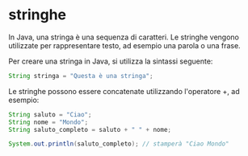 # stringhe

In Java, una stringa è una sequenza di caratteri. Le stringhe vengono utilizzate per rappresentare testo, ad esempio una parola o una frase.

Per creare una stringa in Java, si utilizza la sintassi seguente:

```java
String stringa = "Questa è una stringa";
```

Le stringhe possono essere concatenate utilizzando l'operatore +, ad esempio:

```java
String saluto = "Ciao";
String nome = "Mondo";
String saluto_completo = saluto + " " + nome;

System.out.println(saluto_completo); // stamperà "Ciao Mondo"
```